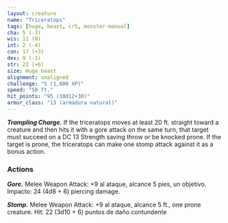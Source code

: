 ```yaml
---
layout: creature
name: "Triceratops"
tags: [huge, beast, cr5, monster-manual]
cha: 5 (-3)
wis: 11 (0)
int: 2 (-4)
con: 17 (+3)
dex: 9 (-1)
str: 22 (+6)
size: Huge beast
alignment: unaligned
challenge: "5 (1,800 XP)"
speed: "50 ft."
hit_points: "95 (10d12+30)"
armor_class: "13 (armadura natural)"
---
```


***Trampling Charge.*** If the triceratops moves at least 20 ft. straight toward a creature and then hits it with a gore attack on the same turn, that target must succeed on a DC 13 Strength saving throw or be knocked prone. If the target is prone, the triceratops can make one stomp attack against it as a bonus action.

### Actions

***Gore.*** Melee Weapon Attack: +9 al ataque, alcance 5 pies, un objetivo. Impacto: 24 (4d8 + 6) piercing damage.

***Stomp.*** Melee Weapon Attack: +9 al ataque, alcance 5 ft., one prone creature. Hit: 22 (3d10 + 6) puntos de daño contundente